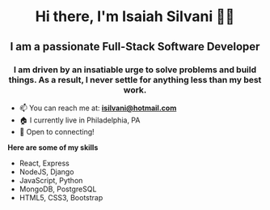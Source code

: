 <h1 align="center">Hi there, I'm Isaiah Silvani 👨‍🚀</h1>
<h2 align="center">I am a passionate Full-Stack Software Developer</h3>
<h3 align="center">I am driven by an insatiable urge to solve problems and build things. As a result, I never settle for anything less than my best work.</h6>

- 📫   You can reach me at: **isilvani@hotmail.com**
- 🏠   I currently live in Philadelphia, PA
- 🎤   Open to connecting!

<b>Here are some of my skills</b>
- React, Express
- NodeJS, Django
- JavaScript, Python
- MongoDB, PostgreSQL 
- HTML5, CSS3, Bootstrap


<!--
**isaiahsilvani/isaiahsilvani** is a ✨ _special_ ✨ repository because its `README.md` (this file) appears on your GitHub profile.

Here are some ideas to get you started:

- 🔭 I’m currently working on ...
- 🌱 I’m currently learning ...
- 👯 I’m looking to collaborate on ...
- 🤔 I’m looking for help with ...
- 💬 Ask me about ...
- 📫 How to reach me: ...
- 😄 Pronouns: ...
- ⚡ Fun fact: ...
-->
